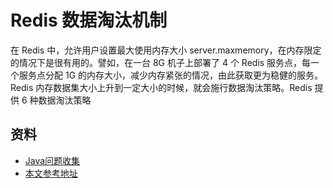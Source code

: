 # Redis 数据淘汰机制

在 Redis 中，允许用户设置最大使用内存大小 server.maxmemory，在内存限定的情况下是很有用的。譬如，在一台 8G 机子上部署了 4 个 Redis 服务点，每一个服务点分配 1G 的内存大小，减少内存紧张的情况，由此获取更为稳健的服务。Redis 内存数据集大小上升到一定大小的时候，就会施行数据淘汰策略。Redis 提供 6 种数据淘汰策略


## 资料

- [Java问题收集](https://github.com/smltq/spring-boot-demo/tree/master/java-gather)
- [本文参考地址](https://zhuanlan.zhihu.com/p/48269420)